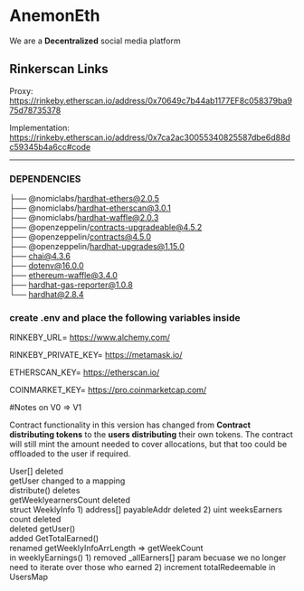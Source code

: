 # AnemonEth
We are a **Decentralized** social media platform

## Rinkerscan Links
Proxy: https://rinkeby.etherscan.io/address/0x70649c7b44ab1177EF8c058379ba975d78735378

Implementation: https://rinkeby.etherscan.io/address/0x7ca2ac30055340825587dbe6d88dc59345b4a6cc#code
 
 ------------------
### DEPENDENCIES

├── @nomiclabs/hardhat-ethers@2.0.5   
├── @nomiclabs/hardhat-etherscan@3.0.1   
├── @nomiclabs/hardhat-waffle@2.0.3   
├── @openzeppelin/contracts-upgradeable@4.5.2   
├── @openzeppelin/contracts@4.5.0   
├── @openzeppelin/hardhat-upgrades@1.15.0   
├── chai@4.3.6   
├── dotenv@16.0.0   
├── ethereum-waffle@3.4.0   
├── hardhat-gas-reporter@1.0.8   
└── hardhat@2.8.4   

### create .env and place the following variables inside

RINKEBY_URL= https://www.alchemy.com/         

RINKEBY_PRIVATE_KEY= https://metamask.io/   

ETHERSCAN_KEY= https://etherscan.io/      

COINMARKET_KEY= https://pro.coinmarketcap.com/  

#Notes on V0 => V1  
  
Contract functionality in this version has changed from **Contract distributing tokens** to the **users distributing** their own tokens. The contract will still mint the amount needed to cover allocations, but that too could be offloaded to the user if required.   

User[] deleted   
getUser changed to a mapping   
distribute() deletes   
getWeeklyearnersCount deleted   
struct WeeklyInfo 1) address[] payableAddr deleted 2) uint weeksEarners count deleted   
deleted getUser()   
added GetTotalEarned()   
renamed getWeeklyInfoArrLength => getWeekCount   
in weeklyEarnings() 1) removed _allEarners[] param becuase we no longer need to iterate over those who earned 2) increment totalRedeemable in UsersMap
